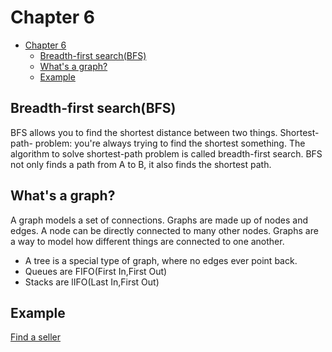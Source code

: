 # Chapter 6

- [Chapter 6](#chapter-6)
  - [Breadth-first search(BFS)](#breadth-first-searchbfs)
  - [What's a graph?](#whats-a-graph)
  - [Example](#example)

## Breadth-first search(BFS)

BFS allows you to find the shortest distance between two things. Shortest-path- problem: you're always trying to find the shortest something. The algorithm to solve shortest-path problem is called breadth-first search. BFS not only finds a path from A to B, it also finds the shortest path.

## What's a graph?

A graph models a set of connections. Graphs are made up of nodes and edges. A node can be directly connected to many other nodes. Graphs are a way to model how different things are connected to one another.

- A tree is a special type of graph, where no edges ever point back.
- Queues are FIFO(First In,First Out)
- Stacks are lIFO(Last In,First Out)

## Example

[Find a seller](./code/breadth-search.js)

